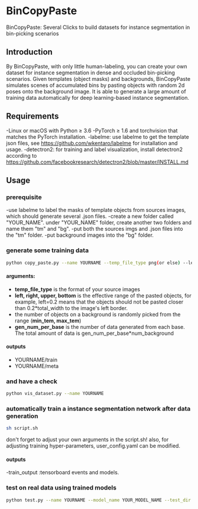 # BinCopyPaste
BinCopyPaste: Several Clicks to build datasets for instance segmentation in bin-picking scenarios

## Introduction
By BinCopyPaste, with only little human-labeling, you can create your own dataset for instance segmentation in dense and occluded bin-picking scenarios. Given templates (object masks) and backgrounds, BinCopyPaste simulates scenes of accumulated bins by pasting objects with random 2d poses onto the background image. It is able to generate a large amount of training data automatically for deep learning-based instance segmentation.
## Requirements
-Linux or macOS with Python ≥ 3.6
-PyTorch ≥ 1.6 and torchvision that matches the PyTorch installation.
-labelme: use labelme to get the template json files, see https://github.com/wkentaro/labelme for installation and usage.
-detectron2: for training and label visualization, install detectron2 according to https://github.com/facebookresearch/detectron2/blob/master/INSTALL.md
## Usage
### prerequisite
-use labelme to label the masks of template objects from sources images, which should generate several .json files.
-create a new folder called "YOUR_NAME". under "YOUR_NAME" folder, create another two folders and name them "tm" and "bg".
-put both the sources imgs and .json files into the "tm" folder.
-put background images into the "bg" folder.
### generate some training data 
```bash
python copy_paste.py --name YOURNAME --temp_file_type png(or else) --left 0.2 --upper 0.2 --right 0.8 --bottom 0.8 --max_tem 50 --min_tem 30 --gen_num_per_base 100
````
#### arguments: 
- **temp_file_type** is the format of your source images 
- **left, right, upper, bottom** is the effective range of the pasted objects, for example, left=0.2 means that the objects should not be pasted closer than 0.2*total_width to the image's left border.
- the number of objects on a background is randomly picked from the range (**min_tem, max_tem**)
- **gen_num_per_base** is the number of data generated from each base. The total amount of data is gen_num_per_base*num_background
#### outputs
- YOURNAME/train
- YOURNAME/meta
### and have a check
```bash
python vis_dataset.py --name YOURNAME 
````
### automatically train a instance segmentation network after data generation
```bash
sh script.sh 
````
don't forget to adjust your own arguments in the script.sh!
also, for adjusting training hyper-parameters, user_config.yaml can be modified.
#### outputs 
-train_output :tensorboard events and models.

### test on real data using trained models
```bash
python test.py --name YOURNAME --model_name YOUR_MODEL_NAME --test_dir YOUR_TEST_DIR
````

